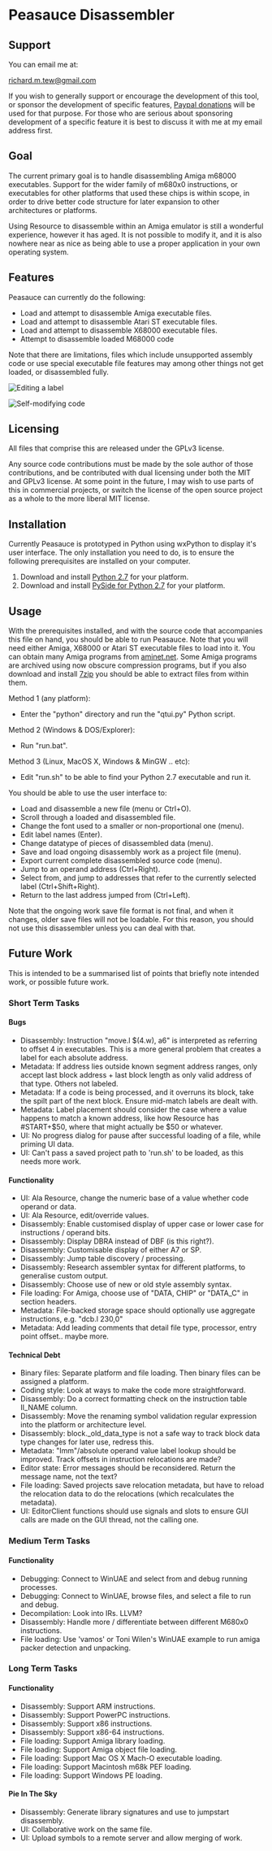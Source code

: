 # Peasauce Disassembler

## Support

You can email me at:

 richard.m.tew@gmail.com

If you wish to generally support or encourage the development of this tool, or sponsor the development of specific features, [Paypal donations](http://disinterest.org/donate.html) will be used for that purpose.  For those who are serious about sponsoring development of a specific feature it is best to discuss it with me at my email address first.

## Goal

The current primary goal is to handle disassembling Amiga m68000 executables. Support for the wider family of m680x0 instructions, or executables for other platforms that used these chips is within scope, in order to drive better code structure for later expansion to other architectures or platforms.

Using Resource to disassemble within an Amiga emulator is still a wonderful experience, however it has aged.  It is not possible to modify it, and it is also nowhere near as nice as being able to use a proper application in your own operating system.

## Features

Peasauce can currently do the following:

* Load and attempt to disassemble Amiga executable files.
* Load and attempt to disassemble Atari ST executable files.
* Load and attempt to disassemble X68000 executable files.
* Attempt to disassemble loaded M68000 code

Note that there are limitations, files which include unsupported assembly code or use special executable file features may among other things not get loaded, or disassembled fully.

![Editing a label](http://i.imgur.com/cUMLj.png "Editing a label")

![Self-modifying code](http://i.imgur.com/Fyefy.png "Self-modifying code")

## Licensing

All files that comprise this are released under the GPLv3 license.

Any source code contributions must be made by the sole author of those contributions, and be contributed with dual licensing under both the MIT and GPLv3 license.  At some point in the future, I may wish to use parts of this in commercial projects, or switch the license of the open source project as a whole to the more liberal MIT license.

## Installation

Currently Peasauce is prototyped in Python using wxPython to display it's user interface.  The only installation you need to do, is to ensure the following prerequisites are installed on your computer.

1. Download and install [Python 2.7](http://python.org/download/) for your platform.
2. Download and install [PySide for Python 2.7](http://www.pyside.org/) for your platform.

## Usage

With the prerequisites installed, and with the source code that accompanies this file on hand, you should be able to run Peasauce.  Note that you will need either Amiga, X68000 or Atari ST executable files to load into it.  You can obtain many Amiga programs from [aminet.net](http://aminet.net).  Some Amiga programs are archived using now obscure compression programs, but if you also download and install [7zip](www.7-zip.org) you should be able to extract files from within them.

Method 1 (any platform):
* Enter the "python" directory and run the "qtui.py" Python script.

Method 2 (Windows & DOS/Explorer):
* Run "run.bat".

Method 3 (Linux, MacOS X, Windows & MinGW .. etc):
* Edit "run.sh" to be able to find your Python 2.7 executable and run it.

You should be able to use the user interface to:
* Load and disassemble a new file (menu or Ctrl+O).
* Scroll through a loaded and disassembled file.
* Change the font used to a smaller or non-proportional one (menu).
* Edit label names (Enter).
* Change datatype of pieces of disassembled data (menu).
* Save and load ongoing disassembly work as a project file (menu).
* Export current complete disassembled source code (menu).
* Jump to an operand address (Ctrl+Right).
* Select from, and jump to addresses that refer to the currently selected label (Ctrl+Shift+Right).
* Return to the last address jumped from (Ctrl+Left).

Note that the ongoing work save file format is not final, and when it changes, older save files will not be loadable.  For this reason, you should not use this disassembler unless you can deal with that.

## Future Work

This is intended to be a summarised list of points that briefly note intended work, or possible future work.

### Short Term Tasks

#### Bugs

* Disassembly: Instruction "move.l $(4.w), a6" is interpreted as referring to offset 4 in executables.  This is a more general problem that creates a label for each absolute address.
* Metadata: If address lies outside known segment address ranges, only accept last block address + last block length as only valid address of that type.  Others not labeled. 
* Metadata: If a code is being processed, and it overruns its block, take the spilt part of the next block.  Ensure mid-match labels are dealt with.
* Metadata: Label placement should consider the case where a value happens to match a known address, like how Resource has #START+$50, where that might actually be $50 or whatever.
* UI: No progress dialog for pause after successful loading of a file, while priming UI data.
* UI: Can't pass a saved project path to 'run.sh' to be loaded, as this needs more work.

#### Functionality

* UI: Ala Resource, change the numeric base of a value whether code operand or data.
* UI: Ala Resource, edit/override values.
* Disassembly: Enable customised display of upper case or lower case for instructions / operand bits.
* Disassembly: Display DBRA instead of DBF (is this right?).
* Disassembly: Customisable display of either A7 or SP.
* Disassembly: Jump table discovery / processing.
* Disassembly: Research assembler syntax for different platforms, to generalise custom output.
* Disassembly: Choose use of new or old style assembly syntax.
* File loading: For Amiga, choose use of "DATA, CHIP" or "DATA_C" in section headers.
* Metadata: File-backed storage space should optionally use aggregate instructions, e.g. "dcb.l 230,0"
* Metadata: Add leading comments that detail file type, processor, entry point offset.. maybe more.

#### Technical Debt

* Binary files: Separate platform and file loading.  Then binary files can be assigned a platform.
* Coding style: Look at ways to make the code more straightforward.
* Disassembly: Do a correct formatting check on the instruction table II_NAME column.
* Disassembly: Move the renaming symbol validation regular expression into the platform or architecture level.
* Disassembly: block._old_data_type is not a safe way to track block data type changes for later use, redress this.
* Metadata: "Imm"/absolute operand value label lookup should be improved.  Track offsets in instruction relocations are made?
* Editor state: Error messages should be reconsidered.  Return the message name, not the text?
* File loading: Saved projects save relocation metadata, but have to reload the relocation data to do the relocations (which recalculates the metadata).
* UI: EditorClient functions should use signals and slots to ensure GUI calls are made on the GUI thread, not the calling one.

### Medium Term Tasks

#### Functionality

* Debugging: Connect to WinUAE and select from and debug running processes.
* Debugging: Connect to WinUAE, browse files, and select a file to run and debug.
* Decompilation: Look into IRs.  LLVM?
* Disassembly: Handle more / differentiate between different M680x0 instructions.
* File loading: Use 'vamos' or Toni Wilen's WinUAE example to run amiga packer detection and unpacking.

### Long Term Tasks

#### Functionality

* Disassembly: Support ARM instructions.
* Disassembly: Support PowerPC instructions.
* Disassembly: Support x86 instructions.
* Disassembly: Support x86-64 instructions.
* File loading: Support Amiga library loading.
* File loading: Support Amiga object file loading.
* File loading: Support Mac OS X Mach-O executable loading.
* File loading: Support Macintosh m68k PEF loading.
* File loading: Support Windows PE loading.

#### Pie In The Sky

* Disassembly: Generate library signatures and use to jumpstart disassembly.
* UI: Collaborative work on the same file.
* UI: Upload symbols to a remote server and allow merging of work.
